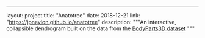 ---
layout: project
title: "Anatotree"
date: 2018-12-21
link: "https://jpneylon.github.io/anatotree"
description: """An interactive, collapsible dendrogram built on the data from the <a href='http://lifesciencedb.jp/bp3d/'>BodyParts3D dataset</a> """
